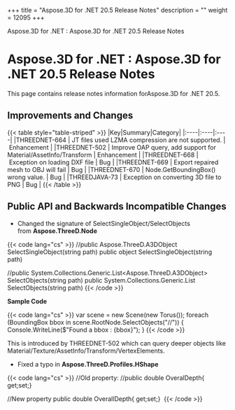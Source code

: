 +++
title = "Aspose.3D for .NET 20.5 Release Notes" 
description = "" 
weight = 12095 
+++

Aspose.3D for .NET : Aspose.3D for .NET 20.5 Release Notes  

# Aspose.3D for .NET : Aspose.3D for .NET 20.5 Release Notes


This page contains release notes information forAspose.3D for .NET 20.5.

## Improvements and Changes

{{< table style="table-striped" >}}
|Key|Summary|Category|
|:----|:----|:----|
|THREEDNET-664 | JT files used LZMA compression are not supported. | Enhancement |
|THREEDNET-502 | Improve OAP query, add support for Material/AssetInfo/Transform | Enhancement |
|THREEDNET-668 | Exception on loading DXF file | Bug |
|THREEDNET-669 | Export repaired mesh to OBJ will fail | Bug |
|THREEDNET-670 | Node.GetBoundingBox() wrong value. | Bug |
|THREEDJAVA-73 | Exception on converting 3D file to PNG | Bug |
{{< /table >}}

## Public API and Backwards Incompatible Changes

*   Changed the signature of SelectSingleObject/SelectObjects from **Aspose.ThreeD.Node**

{{< code lang="cs" >}}
//public Aspose.ThreeD.A3DObject SelectSingleObject(string path)
public object SelectSingleObject(string path)

//public System.Collections.Generic.List<Aspose.ThreeD.A3DObject> SelectObjects(string path)
public System.Collections.Generic.List<object> SelectObjects(string path)
{{< /code >}}

**Sample Code**

{{< code lang="cs" >}}
var scene = new Scene(new Torus());
foreach (BoundingBox bbox in scene.RootNode.SelectObjects("//<BoundingBox>"))
{
     Console.WriteLine($"Found a bbox : {bbox}");
}
{{< /code >}}

This is introduced by THREEDNET-502 which can query deeper objects like Material/Texture/AssetInfo/Transform/VertexElements.

*   Fixed a typo in **Aspose.ThreeD.Profiles.HShape**

{{< code lang="cs" >}}
//Old property:
//public double OveralDepth{ get;set;}
  
//New property
public double OverallDepth{ get;set;} 
{{< /code >}}

